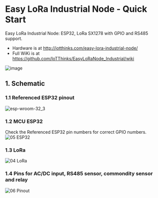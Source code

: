 # Easy LoRa Industrial Node - Quick Start
Easy LoRa Industrial Node: ESP32, LoRa SX1278 with GPIO and RS485 support.
* Hardware is at http://iotthinks.com/easy-lora-industrial-node/
* Full WiKi is at https://github.com/IoTThinks/EasyLoRaNode_Industrial/wiki

![image](https://user-images.githubusercontent.com/29994971/58601603-b6d9e180-82b3-11e9-9872-7becc462359d.png)

## 1. Schematic
### 1.1 Referenced ESP32 pinout
![esp-wroom-32_3](https://user-images.githubusercontent.com/29994971/56800129-85996c00-6844-11e9-8acd-b30e1db9f772.jpg)

### 1.2 MCU ESP32
Check the Referenced ESP32 pin numbers for correct GPIO numbers.
![05  ESP32](https://user-images.githubusercontent.com/29994971/56794473-64cb1980-6838-11e9-9061-f9f2b67ca565.png)

### 1.3 LoRa
![04  LoRa](https://user-images.githubusercontent.com/29994971/56802215-ad3f0300-6849-11e9-842c-af91e397631e.png)

### 1.4 Pins for AC/DC input, RS485 sensor, commondity sensor and relay
![06  Pinout](https://user-images.githubusercontent.com/29994971/56844082-b2955f80-68d4-11e9-9445-346e9f4cb510.png)
